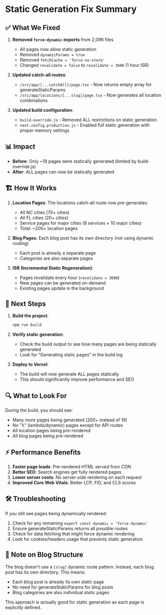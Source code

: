 # Static Generation Fix Summary

## ✅ What We Fixed

1. **Removed `force-dynamic` exports** from 2,096 files
   - All pages now allow static generation
   - Removed `dynamicParams = true`
   - Removed `fetchCache = 'force-no-store'`
   - Changed `revalidate = false` to `revalidate = 3600` (1 hour ISR)

2. **Updated catch-all routes**:
   - `/src/app/[...catchAll]/page.tsx` - Now returns empty array for generateStaticParams
   - `/src/app/locations/[...slug]/page.tsx` - Now generates all location combinations

3. **Updated build configuration**:
   - `build-override.js` - Removed ALL restrictions on static generation
   - `next.config.production.js` - Enabled full static generation with proper memory settings

## 📊 Impact

- **Before**: Only ~19 pages were statically generated (limited by build-override.js)
- **After**: ALL pages can now be statically generated

## 🏗️ How It Works

1. **Location Pages**: The locations catch-all route now pre-generates:
   - All NC cities (70+ cities)
   - All FL cities (20+ cities)
   - Service pages for major cities (8 services × 10 major cities)
   - Total: ~200+ location pages

2. **Blog Pages**: Each blog post has its own directory (not using dynamic routing)
   - Each post is already a separate page
   - Categories are also separate pages

3. **ISR (Incremental Static Regeneration)**:
   - Pages revalidate every hour (`revalidate = 3600`)
   - New pages can be generated on-demand
   - Existing pages update in the background

## 🚀 Next Steps

1. **Build the project**:
   ```bash
   npm run build
   ```

2. **Verify static generation**:
   - Check the build output to see how many pages are being statically generated
   - Look for "Generating static pages" in the build log

3. **Deploy to Vercel**:
   - The build will now generate ALL pages statically
   - This should significantly improve performance and SEO

## 🔍 What to Look For

During the build, you should see:
- Many more pages being generated (200+ instead of 19)
- No "λ" (lambda/dynamic) pages except for API routes
- All location pages being pre-rendered
- All blog pages being pre-rendered

## ⚡ Performance Benefits

1. **Faster page loads**: Pre-rendered HTML served from CDN
2. **Better SEO**: Search engines get fully rendered pages
3. **Lower server costs**: No server-side rendering on each request
4. **Improved Core Web Vitals**: Better LCP, FID, and CLS scores

## 🛠️ Troubleshooting

If you still see pages being dynamically rendered:
1. Check for any remaining `export const dynamic = 'force-dynamic'`
2. Ensure generateStaticParams returns all possible routes
3. Check for data fetching that might force dynamic rendering
4. Look for cookies/headers usage that prevents static generation

## 📝 Note on Blog Structure

The blog doesn't use a `[slug]` dynamic route pattern. Instead, each blog post has its own directory. This means:
- Each blog post is already its own static page
- No need for generateStaticParams for blog posts
- Blog categories are also individual static pages

This approach is actually good for static generation as each page is explicitly defined.